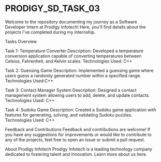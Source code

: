 # PRODIGY_SD_TASK_03
Welcome to the repository documenting my journey as a Software Developer Intern at Prodigy Infotech! Here, you'll find details about the projects I've completed during my internship.

Tasks Overview

Task 1: Temperature Converter Description: Developed a temperature conversion application capable of converting temperatures between Celsius, Fahrenheit, and Kelvin scales. Technologies Used: C++

Task 2: Guessing Game Description: Implemented a guessing game where users guess a randomly generated number within a specified range. Technologies Used:C++

Task 3: Contact Manager System Description: Designed a contact management system allowing users to add, delete, and update contacts. Technologies Used: C++

Task 4: Sudoku Game Description: Created a Sudoku game application with features for generating, solving, and validating Sudoku puzzles. Technologies Used: C++

Feedback and Contributions Feedback and contributions are welcome! If you have any suggestions for improvements or would like to contribute to any of the projects, feel free to open an issue or submit a pull request.

About Prodigy Infotech Prodigy Infotech is a leading technology company dedicated to fostering talent and innovation. Learn more about us here.
